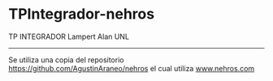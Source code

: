 # TPIntegrador-nehros
TP INTEGRADOR Lampert Alan UNL


---------------------------------------

Se utiliza una copia del repositorio https://github.com/AgustinAraneo/nehros
el cual utiliza www.nehros.com